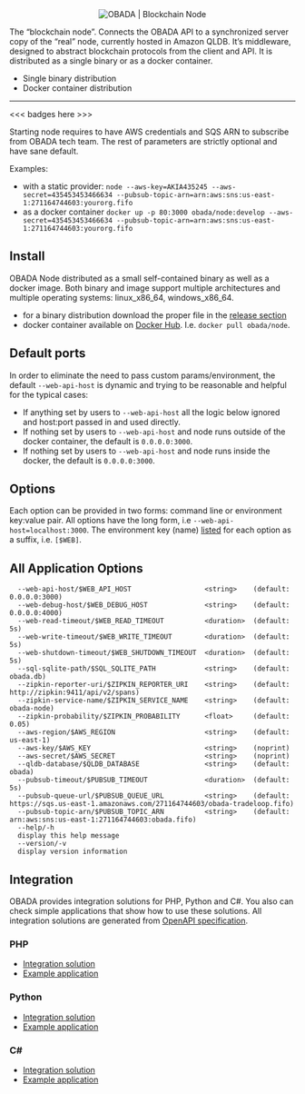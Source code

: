 <div align="center">
  <img class="logo" src="link to logo" alt="OBADA | Blockchain Node"/>
</div>

The “blockchain node”. Connects the OBADA API to a synchronized server copy of the “real” node, currently hosted in Amazon QLDB. It’s middleware, designed to abstract blockchain protocols from the client and API. It is distributed as a single binary or as a docker container.

- Single binary distribution
- Docker container distribution
---

<<< badges here >>>

Starting node requires to have AWS credentials and SQS ARN to subscribe from OBADA tech team. The rest of parameters are strictly optional and have sane default.

Examples:

- with a static provider: `node --aws-key=AKIA435245 --aws-secret=435453453466634 --pubsub-topic-arn=arn:aws:sns:us-east-1:271164744603:yourorg.fifo`
- as a docker container `docker up -p 80:3000 obada/node:develop --aws-secret=435453453466634 --pubsub-topic-arn=arn:aws:sns:us-east-1:271164744603:yourorg.fifo`

## Install

OBADA Node distributed as a small self-contained binary as well as a docker image. Both binary and image support multiple architectures and multiple operating systems: linux_x86_64, windows_x86_64.

- for a binary distribution download the proper file in the [release section](https://github.com/obada-foundation/node/releases)
- docker container available on [Docker Hub](https://hub.docker.com/r/obada/node). I.e. `docker pull obada/node`.

## Default ports

In order to eliminate the need to pass custom params/environment, the default `--web-api-host` is dynamic and trying to be reasonable and helpful for the typical cases:

- If anything set by users to `--web-api-host` all the logic below ignored and host:port passed in and used directly.
- If nothing set by users to `--web-api-host` and node runs outside of the docker container, the default is `0.0.0.0:3000`.
- If nothing set by users to `--web-api-host` and node runs inside the docker, the default is `0.0.0.0:3000`.

## Options

Each option can be provided in two forms: command line or environment key:value pair. All options have the long form, i.e `--web-api-host=localhost:3000`. The environment key (name) [listed](#all-application-options) for each option as a suffix, i.e. `[$WEB]`.

## All Application Options

```
  --web-api-host/$WEB_API_HOST                  <string>    (default: 0.0.0.0:3000)
  --web-debug-host/$WEB_DEBUG_HOST              <string>    (default: 0.0.0.0:4000)
  --web-read-timeout/$WEB_READ_TIMEOUT          <duration>  (default: 5s)
  --web-write-timeout/$WEB_WRITE_TIMEOUT        <duration>  (default: 5s)
  --web-shutdown-timeout/$WEB_SHUTDOWN_TIMEOUT  <duration>  (default: 5s)
  --sql-sqlite-path/$SQL_SQLITE_PATH            <string>    (default: obada.db)
  --zipkin-reporter-uri/$ZIPKIN_REPORTER_URI    <string>    (default: http://zipkin:9411/api/v2/spans)
  --zipkin-service-name/$ZIPKIN_SERVICE_NAME    <string>    (default: obada-node)
  --zipkin-probability/$ZIPKIN_PROBABILITY      <float>     (default: 0.05)
  --aws-region/$AWS_REGION                      <string>    (default: us-east-1)
  --aws-key/$AWS_KEY                            <string>    (noprint)
  --aws-secret/$AWS_SECRET                      <string>    (noprint)
  --qldb-database/$QLDB_DATABASE                <string>    (default: obada)
  --pubsub-timeout/$PUBSUB_TIMEOUT              <duration>  (default: 5s)
  --pubsub-queue-url/$PUBSUB_QUEUE_URL          <string>    (default: https://sqs.us-east-1.amazonaws.com/271164744603/obada-tradeloop.fifo)
  --pubsub-topic-arn/$PUBSUB_TOPIC_ARN          <string>    (default: arn:aws:sns:us-east-1:271164744603:obada.fifo)
  --help/-h                                     
  display this help message
  --version/-v  
  display version information
```

## Integration

OBADA provides integration solutions for PHP, Python and C#. You also can check simple applications that show how to use these solutions.
All integration solutions are generated from [OpenAPI specification](https://github.com/obada-foundation/node/tree/master/openapi).

### PHP

- [Integration solution](https://github.com/obada-foundation/node-api-library)
- [Example application](https://github.com/obada-foundation/example-client-system)

### Python

- [Integration solution](https://github.com/obada-foundation/node-api-library-python)
- [Example application](https://github.com/obada-foundation/integration-scenarios/tree/master/python/simple-application)

### C#

- [Integration solution](https://github.com/obada-foundation/node-api-library-csharp)
- [Example application](https://github.com/obada-foundation/integration-scenarios/tree/master/csharp/simple-application/SimpleApplication)